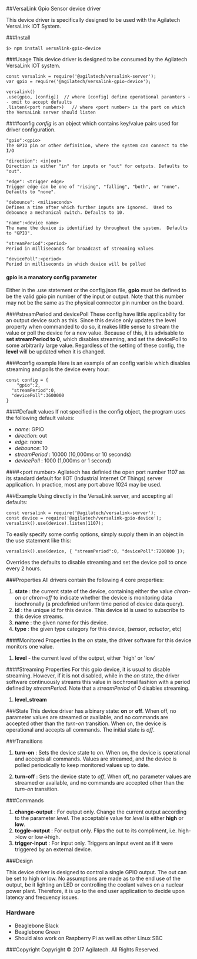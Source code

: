 ##VersaLink Gpio Sensor device driver

This device driver is specifically designed to be used with the Agilatech VersaLink IOT System.

###Install
```
$> npm install versalink-gpio-device
```

###Usage
This device driver is designed to be consumed by the Agilatech VersaLink IOT system.
```
const versalink = require('@agilatech/versalink-server');
var gpio = require('@agilatech/versalink-gpio-device');

versalink()
.use(gpio, [config])  // where [config] define operational paramters -- omit to accept defaults
.listen(<port number>)   // where <port number> is the port on which the VersaLink server should listen
```

####config
_config_ is an object which contains key/value pairs used for driver configuration.

```
"gpio":<gpio>
The GPIO pin or other definition, where the system can connect to the I/O

"direction": <in|out>
Direction is either "in" for inputs or "out" for outputs. Defaults to "out".

"edge": <trigger edge>
Trigger edge can be one of "rising", "falling", "both", or "none".  Defaults to "none".

"debounce": <miliseconds>
Defines a time after which further inputs are ignored.  Used to debounce a mechanical switch. Defaults to 10.

"name":<device name>
The name the device is identified by throughout the system.  Defaults to "GPIO".

"streamPeriod":<period>
Period in milliseconds for broadcast of streaming values

"devicePoll":<period>
Period in milliseconds in which device will be polled
```

#### gpio is a manatory config parameter
Either in the .use statement or the config.json file, **gpio** must be defined to be the valid gpio pin number of the input or output.  Note that this number may not be the same as the physical connector pin number on the board.


####streamPeriod and devicePoll
These config have little applicability for an output device such as this.  Since this device only updates the
level property when commanded to do so, it makes little sense to stream the value or poll the device for a new value.
Because of this, it is advisable to **set streamPeriod to 0**, which disables streaming, and set the devicePoll to some arbitrarily large value. Regardless of the setting of these config, the **level** will be updated when it is changed.


####config example
Here is an example of an config varible which disables streaming and polls the device every hour:
```
const config = {
	"gpio":2,
  "streamPeriod":0, 
  "devicePoll":3600000
}
```

  
####Default values
If not specified in the config object, the program uses the following default values:
* _name_: GPIO
* _direction_: out
* _edge_: none
* _debounce_: 10
* _streamPeriod_ : 10000 (10,000ms or 10 seconds)
* _devicePoll_ : 1000 (1,000ms or 1 second)

    
####&lt;port number&gt;
Agilatech has definied the open port number 1107 as its standard default for IIOT (Industrial Internet Of Things) server application. In practice, most any port above 1024 may be used.


###Example
Using directly in the VersaLink server, and accepting all defaults:
```
const versalink = require('@agilatech/versalink-server');
const device = require('@agilatech/versalink-gpio-device');
versalink().use(device).listen(1107);
```

To easily specify some config options, simply supply them in an object in the use statement like this:
```
versalink().use(device, { "streamPeriod":0, "devicePoll":7200000 });
```
Overrides the defaults to disable streaming and set the device poll to once every 2 hours.

###Properties
All drivers contain the following 4 core properties:
1. **state** : the current state of the device, containing either the value *chron-on* or *chron-off* 
to indicate whether the device is monitoring data isochronally (a predefinied uniform time period of device data query).
2. **id** : the unique id for this device.  This device id is used to subscribe to this device streams.
3. **name** : the given name for this device.
4. **type** : the given type category for this device,  (_sensor_, _actuator_, etc)


####Monitored Properties
In the *on* state, the driver software for this device monitors one value.
1. **level** - the current level of the output, either 'high' or 'low'

  
####Streaming Properties
For this gpio device, it is usual to disable streaming.  However, if it is not disabled, while in the *on* state, the driver software continuously streams this value in isochronal fashion with a period defined by *streamPeriod*. Note that a *streamPeriod* of 0 disables streaming.
1. **level_stream**
  

###State
This device driver has a binary state: __on__ or __off__. When off, no parameter values are streamed or available, and no commands are accepted other than the _turn-on_ transition. When on, the device is operational and accepts all commands.  The initial state is _off_.
  
  
###Transitions
1. **turn-on** : Sets the device state to *on*. When on, the device is operational and accepts all commands. Values are streamed, and the device is polled periodically to keep monitored values up to date.

2. **turn-off** : Sets the device state to *off*, When off, no parameter values are streamed or available, and no commands are accepted other than the _turn-on_ transition.

###Commands
1. **change-output** : For output only. Change the current output according to the parameter *level*. The acceptable value for *level* is either __high__ or __low__.
2. **toggle-output** : For output only. Flips the out to its compliment, i.e. high->low or low->high. 
3. **trigger-input** : For input only. Triggers an input event as if it were triggered by an external device.


###Design

This device driver is designed to control a single GPIO output.  The out can be set to high or low. No assumptions are made as to the end use of the output, be it lighting an LED or controlling the coolant valves on a nuclear power plant.  Therefore, it is up to the end user application to decide upon latency and frequency issues.


### Hardware

* Beaglebone Black
* Beaglebone Green
* Should also work on Raspberry Pi as well as other Linux SBC


###Copyright
Copyright © 2017 Agilatech. All Rights Reserved.
